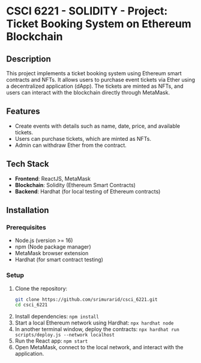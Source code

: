 # CSCI 6221 - SOLIDITY - Project: Ticket Booking System on Ethereum Blockchain

## Description
This project implements a ticket booking system using Ethereum smart contracts and NFTs. It allows users to purchase event tickets via Ether using a decentralized application (dApp). The tickets are minted as NFTs, and users can interact with the blockchain directly through MetaMask.

## Features
- Create events with details such as name, date, price, and available tickets.
- Users can purchase tickets, which are minted as NFTs.
- Admin can withdraw Ether from the contract.

## Tech Stack
- **Frontend**: ReactJS, MetaMask
- **Blockchain**: Solidity (Ethereum Smart Contracts)
- **Backend**: Hardhat (for local testing of Ethereum contracts)

## Installation

### Prerequisites
- Node.js (version >= 16)
- npm (Node package manager)
- MetaMask browser extension
- Hardhat (for smart contract testing)

### Setup

1. Clone the repository:
   ```bash
   git clone https://github.com/srimurarid/csci_6221.git
   cd csci_6221
2. Install dependencies:
    ```npm install```
3. Start a local Ethereum network using Hardhat:
    ```npx hardhat node```
4. In another terminal window, deploy the contracts:
    ```npx hardhat run scripts/deploy.js --network localhost```
5. Run the React app:
    ```npm start```
6. Open MetaMask, connect to the local network, and interact with the application.

